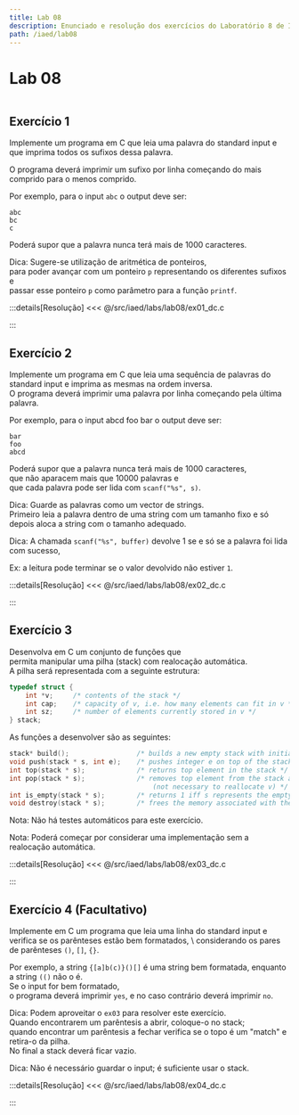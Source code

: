 ```yaml
---
title: Lab 08
description: Enunciado e resolução dos exercícios do Laboratório 8 de IAED
path: /iaed/lab08
---
```


# Lab 08

```toc

```

## Exercício 1

Implemente um programa em C que leia uma palavra do standard input e que imprima todos os sufixos dessa palavra.

O programa deverá imprimir um sufixo por linha começando do mais comprido para o menos comprido.

Por exemplo, para o input `abc` o output deve ser:

```
abc
bc
c
```

Poderá supor que a palavra nunca terá mais de 1000 caracteres.

Dica: Sugere-se utilização de aritmética de ponteiros, \
para poder avançar com um ponteiro `p` representando os diferentes sufixos e\
 passar esse ponteiro `p` como parâmetro para a função `printf`.

:::details[Resolução]
<code-group>
<code-block
title="Diogo Correia">
<<< @/src/iaed/labs/lab08/ex01_dc.c
</code-block>

</code-group>
:::

## Exercício 2

Implemente um programa em C que leia uma sequência de palavras do standard input e imprima as mesmas na ordem inversa. \
O programa deverá imprimir uma palavra por linha começando pela última palavra.

Por exemplo, para o input abcd foo bar o output deve ser:

```
bar
foo
abcd
```

Poderá supor que a palavra nunca terá mais de 1000 caracteres,\
que não aparacem mais que 10000 palavras e\
que cada palavra pode ser lida com `scanf("%s", s)`.

Dica: Guarde as palavras como um vector de strings.\
 Primeiro leia a palavra dentro de uma string com um tamanho fixo e só depois aloca a string com o tamanho adequado.

Dica: A chamada `scanf("%s", buffer)` devolve 1 se e só se a palavra foi lida com sucesso,

Ex: a leitura pode terminar se o valor devolvido não estiver `1`.

:::details[Resolução]
<code-group>
<code-block
title="Diogo Correia">
<<< @/src/iaed/labs/lab08/ex02_dc.c
</code-block>

</code-group>

:::

## Exercício 3

Desenvolva em C um conjunto de funções que \
permita manipular uma pilha (stack) com realocação automática.\
 A pilha será representada com a seguinte estrutura:

```c
typedef struct {
    int *v;     /* contents of the stack */
    int cap;    /* capacity of v, i.e. how many elements can fit in v */
    int sz;     /* number of elements currently stored in v */
} stack;
```

As funções a desenvolver são as seguintes:

```c
stack* build();                 /* builds a new empty stack with initial capacity 4 */
void push(stack * s, int e);    /* pushes integer e on top of the stack  (reallocate v if necessary) */
int top(stack * s);             /* returns top element in the stack */
int pop(stack * s);             /* removes top element from the stack and return it
                                    (not necessary to reallocate v) */
int is_empty(stack * s);        /* returns 1 iff s represents the empty stack, returns 0 otherwise */
void destroy(stack * s);        /* frees the memory associated with the stack */
```

Nota: Não há testes automáticos para este exercício.

Nota: Poderá começar por considerar uma implementação sem a realocação automática.

:::details[Resolução]
<code-group>
<code-block
title="Diogo Correia">
<<< @/src/iaed/labs/lab08/ex03_dc.c
</code-block>

</code-group>
:::

## Exercício 4 (Facultativo)

Implemente em C um programa que leia uma linha do standard input e\
 verifica se os parênteses estão bem formatados,
\ considerando os pares de parênteses `()`, `[]`, `{}`.

Por exemplo, a string `{[a]b(c)}()[]` é uma string bem formatada, enquanto a string `(()` não o é. \
Se o input for bem formatado,\
 o programa deverá imprimir `yes`, e no caso contrário deverá imprimir `no`.

Dica: Podem aproveitar o `ex03` para resolver este exercício.\
 Quando encontrarem um parêntesis a abrir, coloque-o no stack;\
 quando encontrar um parêntesis a fechar verifica se o topo é um "match" e retira-o da pilha.\
 No final a stack deverá ficar vazio.

Dica: Não é necessário guardar o input; é suficiente usar o stack.

:::details[Resolução]
<code-group>
<code-block
title="Diogo Correia">
<<< @/src/iaed/labs/lab08/ex04_dc.c
</code-block>

</code-group>
:::
